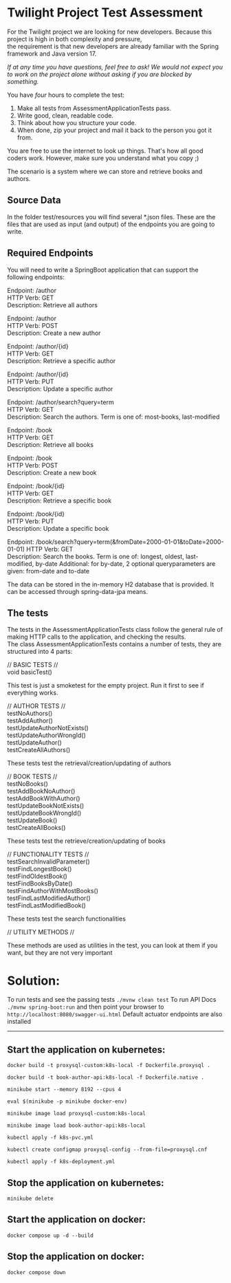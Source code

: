 # Twilight Project Test Assessment

For the Twilight project we are looking for new developers. Because this project is high in both complexity and pressure,  
the requirement is that new developers are already familiar with the Spring framework and Java version 17.

*If at any time you have questions, feel free to ask! We would not expect you to work on the project alone without asking if you are blocked by something.*

You have _four_ hours to complete the test:

1) Make all tests from AssessmentApplicationTests pass.
2) Write good, clean, readable code.
3) Think about how you structure your code.
4) When done, zip your project and mail it back to the person you got it from.

You are free to use the internet to look up things. That's how all good coders work. However, make sure you understand what you copy ;)

The scenario is a system where we can store and retrieve books and authors.

## Source Data
In the folder test/resources you will find several *.json files. These are the files that are used as input (and output) of the endpoints you are going to write.

## Required Endpoints
You will need to write a SpringBoot application that can support the following endpoints:

Endpoint: /author  
HTTP Verb: GET  
Description: Retrieve all authors

Endpoint: /author  
HTTP Verb: POST  
Description: Create a new author

Endpoint: /author/{id}  
HTTP Verb: GET  
Description: Retrieve a specific author

Endpoint: /author/{id}  
HTTP Verb: PUT  
Description: Update a specific author

Endpoint: /author/search?query=term  
HTTP Verb: GET  
Description: Search the authors. Term is one of: most-books, last-modified

Endpoint: /book  
HTTP Verb: GET  
Description: Retrieve all books

Endpoint: /book  
HTTP Verb: POST  
Description: Create a new book

Endpoint: /book/{id}  
HTTP Verb: GET  
Description: Retrieve a specific book

Endpoint: /book/{id}  
HTTP Verb: PUT  
Description: Update a specific book

Endpoint: /book/search?query=term(&fromDate=2000-01-01&toDate=2000-01-01)
HTTP Verb: GET  
Description: Search the books. Term is one of: longest, oldest, last-modified, by-date
Additional: for by-date, 2 optional queryparameters are given: from-date and to-date

The data can be stored in the in-memory H2 database that is provided.
It can be accessed through spring-data-jpa means.

## The tests
The tests in the AssessmentApplicationTests class follow the general rule of making HTTP calls to the application, and checking the results.  
The class AssessmentApplicationTests contains a number of tests, they are structured into 4 parts:

// BASIC TESTS //  
void basicTest()

This test is just a smoketest for the empty project. Run it first to see if everything works.

// AUTHOR TESTS //  
testNoAuthors()   
testAddAuthor()  
testUpdateAuthorNotExists()   
testUpdateAuthorWrongId()  
testUpdateAuthor()  
testCreateAllAuthors()

These tests test the retrieval/creation/updating of authors

// BOOK TESTS //  
testNoBooks()  
testAddBookNoAuthor()   
testAddBookWithAuthor()   
testUpdateBookNotExists()  
testUpdateBookWrongId()  
testUpdateBook()  
testCreateAllBooks()

These tests test the retrieve/creation/updating of books

// FUNCTIONALITY TESTS //  
testSearchInvalidParameter()  
testFindLongestBook()  
testFindOldestBook()  
testFindBooksByDate()  
testFindAuthorWithMostBooks()  
testFindLastModifiedAuthor()  
testFindLastModifiedBook()

These tests test the search functionalities

// UTILITY METHODS //

These methods are used as utilities in the test, you can look at them if you want, but they are not very important

# Solution:

To run tests and see the passing tests ``` ./mvnw clean test ```
To run API Docs ``` ./mvnw spring-boot:run ``` and then point your browser to ``` http://localhost:8080/swagger-ui.html ```
Default actuator endpoints are also installed

----------------------------------------------

## Start the application on kubernetes:

``` docker build -t proxysql-custom:k8s-local -f Dockerfile.proxysql . ```

``` docker build -t book-author-api:k8s-local -f Dockerfile.native . ```

``` minikube start --memory 8192 --cpus 4 ```

``` eval $(minikube -p minikube docker-env) ```

``` minikube image load proxysql-custom:k8s-local ```

``` minikube image load book-author-api:k8s-local ```

``` kubectl apply -f k8s-pvc.yml ```

``` kubectl create configmap proxysql-config --from-file=proxysql.cnf ```

``` kubectl apply -f k8s-deployment.yml ```

## Stop the application on kubernetes:

``` minikube delete ```

## Start the application on docker:

``` docker compose up -d --build ```

## Stop the application on docker:

``` docker compose down ```